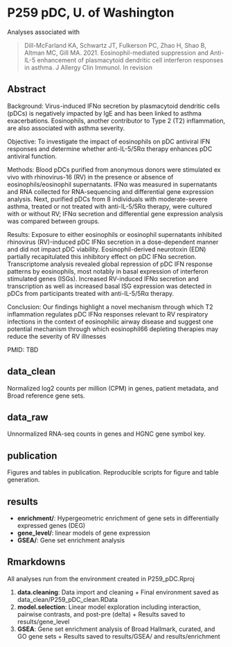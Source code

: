 # P259 pDC, U. of Washington

Analyses associated with 

> Dill-McFarland KA, Schwartz JT, Fulkerson PC, Zhao H, Shao B, Altman MC, Gill MA. 2021. Eosinophil-mediated suppression and Anti-IL-5 enhancement of plasmacytoid dendritic cell interferon responses in asthma. J Allergy Clin Immunol. In revision

## Abstract
Background: Virus-induced IFNα secretion by plasmacytoid dendritic cells (pDCs) is negatively impacted by IgE and has been linked to asthma exacerbations. Eosinophils, another contributor to Type 2 (T2) inflammation, are also associated with asthma severity.

Objective: To investigate the impact of eosinophils on pDC antiviral IFN responses and determine whether anti-IL-5/5Rα therapy enhances pDC antiviral function.

Methods: Blood pDCs purified from anonymous donors were stimulated ex vivo with rhinovirus-16 (RV) in the presence or absence of eosinophils/eosinophil supernatants. IFNα was measured in supernatants and RNA collected for RNA-sequencing and differential gene expression analysis. Next, purified pDCs from 8 individuals with moderate-severe asthma, treated or not treated with anti-IL-5/5Rα therapy, were cultured with or without RV; IFNα secretion and differential gene expression analysis was compared between groups.

Results: Exposure to either eosinophils or eosinophil supernatants inhibited rhinovirus (RV)-induced pDC IFNα secretion in a dose-dependent manner and did not impact pDC viability. Eosinophil-derived neurotoxin (EDN) partially recapitulated this inhibitory effect on pDC IFNα secretion. Transcriptome analysis revealed global repression of pDC IFN response patterns by eosinophils, most notably in basal expression of interferon stimulated genes (ISGs). Increased RV-induced IFNα secretion and transcription as well as increased basal ISG expression was detected in pDCs from participants treated with anti-IL-5/5Rα therapy.

Conclusion: Our findings highlight a novel mechanism through which T2 inflammation regulates pDC IFNα responses relevant to RV respiratory infections in the context of eosinophilic airway disease and suggest one potential mechanism through which eosinophil66 depleting therapies may reduce the severity of RV illnesses 

PMID: TBD

## data_clean
Normalized log2 counts per million (CPM) in genes, patient metadata, and Broad reference gene sets.

## data_raw
Unnormalized RNA-seq counts in genes and HGNC gene symbol key.

## publication
Figures and tables in publication. Reproducible scripts for figure and table generation.

## results

* **enrichment/**: Hypergeometric enrichment of gene sets in differentially expressed genes (DEG)
* **gene_level/**:  linear models of gene expression
* **GSEA/**:  Gene set enrichment analysis

## Rmarkdowns
All analyses run from the environment created in P259_pDC.Rproj

1. **data.cleaning**:  Data import and cleaning
		+ Final environment saved as data_clean/P259_pDC_clean.RData
2. **model.selection**:  Linear model exploration including interaction, pairwise contrasts, and post-pre (delta)
		+ Results saved to results/gene_level
3. **GSEA**:  Gene set enrichment analysis of Broad Hallmark, curated, and GO gene sets
		+ Results saved to results/GSEA/ and results/enrichment
